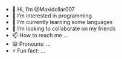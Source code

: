 - 👋 Hi, I’m @Maxidollar007
- 👀 I’m interested in programming 
- 🌱 I’m currently learning some languages
- 💞️ I’m looking to collaborate on my friends 
- 📫 How to reach me ...
- 😄 Pronouns: ...
- ⚡ Fun fact: ...

<!---
Maxidollar007/Maxidollar007 is a ✨ special ✨ repository because its `README.md` (this file) appears on your GitHub profile.
You can click the Preview link to take a look at your changes.
--->
